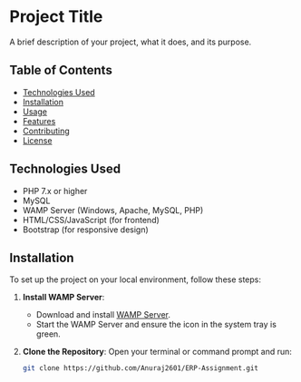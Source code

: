 # Project Title

A brief description of your project, what it does, and its purpose.

## Table of Contents

- [Technologies Used](#technologies-used)
- [Installation](#installation)
- [Usage](#usage)
- [Features](#features)
- [Contributing](#contributing)
- [License](#license)

## Technologies Used

- PHP 7.x or higher
- MySQL
- WAMP Server (Windows, Apache, MySQL, PHP)
- HTML/CSS/JavaScript (for frontend)
- Bootstrap (for responsive design)

## Installation

To set up the project on your local environment, follow these steps:

1. **Install WAMP Server**:
   - Download and install [WAMP Server](http://www.wampserver.com/en/).
   - Start the WAMP Server and ensure the icon in the system tray is green.

2. **Clone the Repository**:
   Open your terminal or command prompt and run:
   ```bash
   git clone https://github.com/Anuraj2601/ERP-Assignment.git
